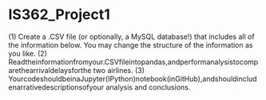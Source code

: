 # IS362_Project1
(1) Create a .CSV file (or optionally, a MySQL database!) that includes all of the information below. You may change the structure of the information as you like.
(2) Readtheinformationfromyour.CSVfileintopandas,andperformanalysistocomparethearrivaldelaysforthe two airlines.
(3) YourcodeshouldbeinaJupyter(IPython)notebook(inGitHub),andshouldincludenarrativedescriptionsofyour analysis and conclusions.
